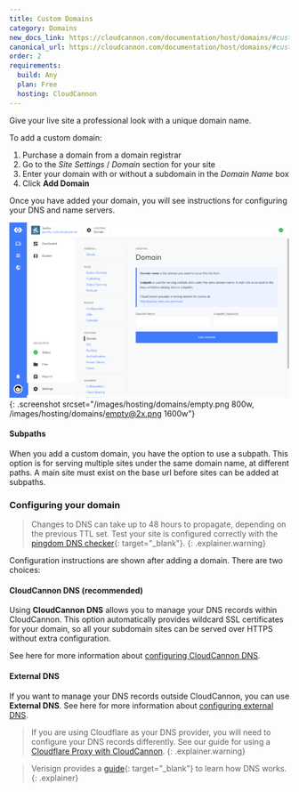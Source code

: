 ```yaml
---
title: Custom Domains
category: Domains
new_docs_link: https://cloudcannon.com/documentation/host/domains/#custom-domains
canonical_url: https://cloudcannon.com/documentation/host/domains/#custom-domains
order: 2
requirements:
  build: Any
  plan: Free
  hosting: CloudCannon
---
```


Give your live site a professional look with a unique domain name.

To add a custom domain:

1. Purchase a domain from a domain registrar
2. Go to the *Site Settings* / *Domain* section for your site
3. Enter your domain with or without a subdomain in the *Domain Name* box
4. Click **Add Domain**

Once you have added your domain, you will see instructions for configuring your DNS and name servers.

![Site Settings / Domain section with subdomain](/images/hosting/domains/empty.png){: .screenshot srcset="/images/hosting/domains/empty.png 800w, /images/hosting/domains/empty@2x.png 1600w"}

#### Subpaths

When you add a custom domain, you have the option to use a subpath. This option is for serving multiple sites under the same domain name, at different paths. A main site must exist on the base url before sites can be added at subpaths.

### Configuring your domain

> Changes to DNS can take up to 48 hours to propagate, depending on the previous TTL set. Test your site is configured correctly with the [pingdom DNS checker](https://dnscheck.pingdom.com/){: target="_blank"}.
{: .explainer.warning}

Configuration instructions are shown after adding a domain. There are two choices:

#### CloudCannon DNS (recommended)

Using **CloudCannon DNS** allows you to manage your DNS records within CloudCannon. This option automatically provides wildcard SSL certificates for your domain, so all your subdomain sites can be served over HTTPS without extra configuration.

See here for more information about [configuring CloudCannon DNS](/hosting/domains/cloudcannon-dns).

#### External DNS

If you want to manage your DNS records outside CloudCannon, you can use **External DNS**. See here for more information about [configuring external DNS](/hosting/domains/external-dns).

> If you are using Cloudflare as your DNS provider, you will need to configure your DNS records differently. See our guide for using a [Cloudflare Proxy with CloudCannon](/hosting/domains/cloudflare-proxy).
{: .explainer.warning}

> Verisign provides a [guide](https://www.verisign.com/en_US/domain-names/online/how-dns-works/index.xhtml){: target="_blank"} to learn how DNS works.
{: .explainer}

